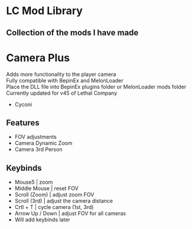# LC Mod Library
## Collection of the mods I have made


# Camera Plus

Adds more functionality to the player camera</br >
Fully compatible with BepinEx and MelonLoader</br >
Place the DLL file into BepinEx plugins folder or MelonLoader mods folder</br >
Currently updated for v45 of Lethal Company</br >
  - Cyconi

## Features
* FOV adjustments
* Camera Dynamic Zoom
* Camera 3rd Person

## Keybinds
* Mouse5          | zoom
* Middle Mouse    | reset FOV
* Scroll (Zoom)   | adjust zoom FOV
* Scroll (3rd)    | adjust the camera distance
* Crtl + T        | cycle camera (1st, 3rd)
* Arrow Up / Down | adjust FOV for all cameras
* Will add keybinds later
